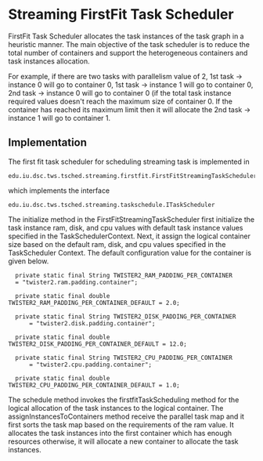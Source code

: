 Streaming FirstFit Task Scheduler
=================================

FirstFit Task Scheduler allocates the task instances of the task graph in a heuristic 
manner. The main objective of the task scheduler is to reduce the total number of containers and
support the heterogeneous containers and task instances allocation.

For example, if there are two tasks with parallelism value of 2, 1st task -> instance 0 will
go to container 0, 1st task -> instance 1 will go to container 0, 2nd task -> instance 0 will
go to container 0 (if the total task instance required values doesn't reach the maximum size of
container 0. If the container has reached its maximum limit then it will allocate the
2nd task -> instance 1 will go to container 1.

## Implementation

The first fit task scheduler for scheduling streaming task is implemented in 

    edu.iu.dsc.tws.tsched.streaming.firstfit.FirstFitStreamingTaskScheduler
    
which implements the interface
 
    edu.iu.dsc.tws.tsched.streaming.taskschedule.ITaskScheduler
    
The initialize method in the FirstFitStreamingTaskScheduler first initialize the task instance ram, disk, 
and cpu values with default task instance values specified in the TaskSchedulerContext. Next, it assign the 
logical container size based on the default ram, disk, and cpu values specified in the TaskScheduler Context. 
The default configuration value for the container is given below.

      private static final String TWISTER2_RAM_PADDING_PER_CONTAINER 
      = "twister2.ram.padding.container";
      
      private static final double TWISTER2_RAM_PADDING_PER_CONTAINER_DEFAULT = 2.0;
    
      private static final String TWISTER2_DISK_PADDING_PER_CONTAINER
          = "twister2.disk.padding.container";
      
      private static final double TWISTER2_DISK_PADDING_PER_CONTAINER_DEFAULT = 12.0;
    
      private static final String TWISTER2_CPU_PADDING_PER_CONTAINER
          = "twister2.cpu.padding.container";
      
      private static final double TWISTER2_CPU_PADDING_PER_CONTAINER_DEFAULT = 1.0;
      
The schedule method invokes the firstfitTaskScheduling method for the logical allocation of the
task instances to the logical container. The assignInstancesToContainers method receive the parallel 
task map and it first sorts the task map based on the requirements of the ram value. It allocates
the task instances into the first container which has enough resources otherwise, it will allocate 
a new container to allocate the task instances.  
 